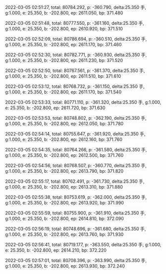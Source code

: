 2022-03-05 02:51:27, total: 80784.292, p: -360.790, delta:25.350 手, g:1.000, e: 25.350, b: -202.800, ep: 2611.050, bp: 371.480

2022-03-05 02:51:48, total: 80777.550, p: -361.160, delta:25.350 手, g:1.000, e: 25.350, b: -202.800, ep: 2610.920, bp: 371.510

2022-03-05 02:52:09, total: 80786.694, p: -360.510, delta:25.350 手, g:1.000, e: 25.350, b: -202.800, ep: 2611.170, bp: 371.460

2022-03-05 02:52:30, total: 80782.771, p: -360.930, delta:25.350 手, g:1.000, e: 25.350, b: -202.800, ep: 2611.230, bp: 371.520

2022-03-05 02:52:50, total: 80767.561, p: -361.370, delta:25.350 手, g:1.000, e: 25.350, b: -202.800, ep: 2611.510, bp: 371.610

2022-03-05 02:53:12, total: 80768.732, p: -361.150, delta:25.350 手, g:1.000, e: 25.350, b: -202.800, ep: 2611.170, bp: 371.540

2022-03-05 02:53:33, total: 80771.110, p: -361.320, delta:25.350 手, g:1.000, e: 25.350, b: -202.800, ep: 2611.720, bp: 371.630

2022-03-05 02:53:53, total: 80748.802, p: -362.190, delta:25.350 手, g:1.000, e: 25.350, b: -202.800, ep: 2612.050, bp: 371.780

2022-03-05 02:54:14, total: 80755.647, p: -361.920, delta:25.350 手, g:1.000, e: 25.350, b: -202.800, ep: 2612.160, bp: 371.760

2022-03-05 02:54:35, total: 80764.266, p: -361.580, delta:25.350 手, g:1.000, e: 25.350, b: -202.800, ep: 2612.500, bp: 371.760

2022-03-05 02:54:56, total: 80768.507, p: -360.770, delta:25.350 手, g:1.000, e: 25.350, b: -202.800, ep: 2613.790, bp: 371.820

2022-03-05 02:55:17, total: 80762.491, p: -361.730, delta:25.350 手, g:1.000, e: 25.350, b: -202.800, ep: 2613.310, bp: 371.880

2022-03-05 02:55:38, total: 80753.619, p: -362.000, delta:25.350 手, g:1.000, e: 25.350, b: -202.800, ep: 2613.920, bp: 371.990

2022-03-05 02:55:59, total: 80755.900, p: -361.910, delta:25.350 手, g:1.000, e: 25.350, b: -202.800, ep: 2614.810, bp: 372.090

2022-03-05 02:56:19, total: 80748.696, p: -361.680, delta:25.350 手, g:1.000, e: 25.350, b: -202.800, ep: 2613.760, bp: 371.930

2022-03-05 02:56:41, total: 80719.177, p: -363.550, delta:25.350 手, g:1.000, e: 25.350, b: -202.800, ep: 2614.210, bp: 372.220

2022-03-05 02:57:01, total: 80708.396, p: -363.990, delta:25.350 手, g:1.000, e: 25.350, b: -202.800, ep: 2613.930, bp: 372.240